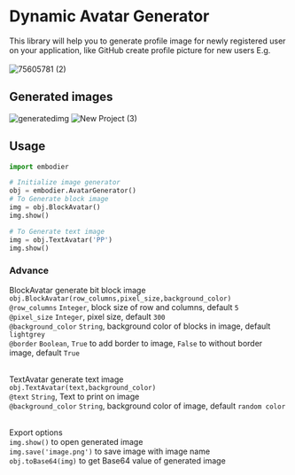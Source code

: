 
# Dynamic Avatar Generator
This library will help you to generate profile image for newly registered user on your application, like GitHub create profile picture for new users E.g. <br>
 <br>
![75605781 (2)](https://user-images.githubusercontent.com/40172813/125158648-02982e00-e190-11eb-912d-2c55b1051019.png)


## Generated images
![generatedimg](https://user-images.githubusercontent.com/40172813/125158557-9a494c80-e18f-11eb-956a-d49f42a6a6db.png)
![New Project (3)](https://user-images.githubusercontent.com/40172813/125189848-d5af4e00-e257-11eb-8b22-acc3b7b0c0f9.png)


## Usage
```python
import embodier 

# Initialize image generator
obj = embodier.AvatarGenerator()
# To Generate block image
img = obj.BlockAvatar() 
img.show()

# To Generate text image
img = obj.TextAvatar('PP') 
img.show()
```
### Advance 
BlockAvatar generate bit block image<br>
`obj.BlockAvatar(row_columns,pixel_size,background_color)`<br>
`@row_columns` `Integer`, block size of row and columns, default `5`<br>
`@pixel_size` `Integer`, pixel size, default `300`<br>
`@background_color` `String`, background color of blocks in image, default `lightgrey`<br>
`@border` `Boolean`, `True` to add border to image, `False` to without border image, default `True` <br><br>

TextAvatar generate text image<br>
`obj.TextAvatar(text,background_color)`<br>
`@text` `String`, Text to print on image<br>
`@background_color` `String`, background color of image, default `random color`<br><br>


Export options<br>
`img.show()` to open generated image <br>
`img.save('image.png')` to save image with image name <br>
`obj.toBase64(img)` to get Base64 value of generated image <br>



